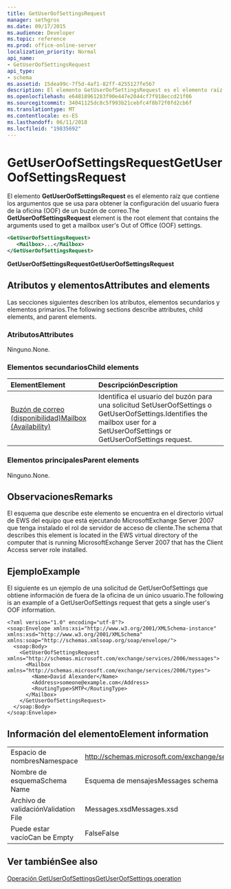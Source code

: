 ```yaml
---
title: GetUserOofSettingsRequest
manager: sethgros
ms.date: 09/17/2015
ms.audience: Developer
ms.topic: reference
ms.prod: office-online-server
localization_priority: Normal
api_name:
- GetUserOofSettingsRequest
api_type:
- schema
ms.assetid: 15dea99c-7f5d-4af1-82ff-4255127fe567
description: El elemento GetUserOofSettingsRequest es el elemento raíz que contiene los argumentos que se usa para obtener la configuración del usuario fuera de la oficina (OOF) de un buzón de correo.
ms.openlocfilehash: e64818961283f90e447e2044cf7f918eccd21f06
ms.sourcegitcommit: 34041125dc8c5f993b21cebfc4f8b72f0fd2cb6f
ms.translationtype: MT
ms.contentlocale: es-ES
ms.lasthandoff: 06/11/2018
ms.locfileid: "19835692"
---
```

# <a name="getuseroofsettingsrequest"></a><span data-ttu-id="37d20-103">GetUserOofSettingsRequest</span><span class="sxs-lookup"><span data-stu-id="37d20-103">GetUserOofSettingsRequest</span></span>

<span data-ttu-id="37d20-104">El elemento **GetUserOofSettingsRequest** es el elemento raíz que contiene los argumentos que se usa para obtener la configuración del usuario fuera de la oficina (OOF) de un buzón de correo.</span><span class="sxs-lookup"><span data-stu-id="37d20-104">The **GetUserOofSettingsRequest** element is the root element that contains the arguments used to get a mailbox user's Out of Office (OOF) settings.</span></span> 
  
```xml
<GetUserOofSettingsRequest>
   <Mailbox>...</Mailbox>
</GetUserOofSettingsRequest>
```

 <span data-ttu-id="37d20-105">**GetUserOofSettingsRequest**</span><span class="sxs-lookup"><span data-stu-id="37d20-105">**GetUserOofSettingsRequest**</span></span>
## <a name="attributes-and-elements"></a><span data-ttu-id="37d20-106">Atributos y elementos</span><span class="sxs-lookup"><span data-stu-id="37d20-106">Attributes and elements</span></span>

<span data-ttu-id="37d20-107">Las secciones siguientes describen los atributos, elementos secundarios y elementos primarios.</span><span class="sxs-lookup"><span data-stu-id="37d20-107">The following sections describe attributes, child elements, and parent elements.</span></span>
  
### <a name="attributes"></a><span data-ttu-id="37d20-108">Atributos</span><span class="sxs-lookup"><span data-stu-id="37d20-108">Attributes</span></span>

<span data-ttu-id="37d20-109">Ninguno.</span><span class="sxs-lookup"><span data-stu-id="37d20-109">None.</span></span>
  
### <a name="child-elements"></a><span data-ttu-id="37d20-110">Elementos secundarios</span><span class="sxs-lookup"><span data-stu-id="37d20-110">Child elements</span></span>

|<span data-ttu-id="37d20-111">**Element**</span><span class="sxs-lookup"><span data-stu-id="37d20-111">**Element**</span></span>|<span data-ttu-id="37d20-112">**Descripción**</span><span class="sxs-lookup"><span data-stu-id="37d20-112">**Description**</span></span>|
|:-----|:-----|
|[<span data-ttu-id="37d20-113">Buzón de correo (disponibilidad)</span><span class="sxs-lookup"><span data-stu-id="37d20-113">Mailbox (Availability)</span></span>](mailbox-availability.md) <br/> |<span data-ttu-id="37d20-114">Identifica el usuario del buzón para una solicitud SetUserOofSettings o GetUserOofSettings.</span><span class="sxs-lookup"><span data-stu-id="37d20-114">Identifies the mailbox user for a SetUserOofSettings or GetUserOofSettings request.</span></span>  <br/> |
   
### <a name="parent-elements"></a><span data-ttu-id="37d20-115">Elementos principales</span><span class="sxs-lookup"><span data-stu-id="37d20-115">Parent elements</span></span>

<span data-ttu-id="37d20-116">Ninguno.</span><span class="sxs-lookup"><span data-stu-id="37d20-116">None.</span></span>
  
## <a name="remarks"></a><span data-ttu-id="37d20-117">Observaciones</span><span class="sxs-lookup"><span data-stu-id="37d20-117">Remarks</span></span>

<span data-ttu-id="37d20-118">El esquema que describe este elemento se encuentra en el directorio virtual de EWS del equipo que está ejecutando MicrosoftExchange Server 2007 que tenga instalado el rol de servidor de acceso de cliente.</span><span class="sxs-lookup"><span data-stu-id="37d20-118">The schema that describes this element is located in the EWS virtual directory of the computer that is running MicrosoftExchange Server 2007 that has the Client Access server role installed.</span></span>
  
## <a name="example"></a><span data-ttu-id="37d20-119">Ejemplo</span><span class="sxs-lookup"><span data-stu-id="37d20-119">Example</span></span>

<span data-ttu-id="37d20-120">El siguiente es un ejemplo de una solicitud de GetUserOofSettings que obtiene información de fuera de la oficina de un único usuario.</span><span class="sxs-lookup"><span data-stu-id="37d20-120">The following is an example of a GetUserOofSettings request that gets a single user's OOF information.</span></span>
  
```
<?xml version="1.0" encoding="utf-8"?>
<soap:Envelope xmlns:xsi="http://www.w3.org/2001/XMLSchema-instance" xmlns:xsd="http://www.w3.org/2001/XMLSchema" xmlns:soap="http://schemas.xmlsoap.org/soap/envelope/">
  <soap:Body>
    <GetUserOofSettingsRequest xmlns="http://schemas.microsoft.com/exchange/services/2006/messages">
      <Mailbox xmlns="http://schemas.microsoft.com/exchange/services/2006/types">
        <Name>David Alexander</Name>
        <Address>someone@example.com</Address>
        <RoutingType>SMTP</RoutingType>
      </Mailbox>
    </GetUserOofSettingsRequest>
  </soap:Body>
</soap:Envelope>
```

## <a name="element-information"></a><span data-ttu-id="37d20-121">Información del elemento</span><span class="sxs-lookup"><span data-stu-id="37d20-121">Element information</span></span>

|||
|:-----|:-----|
|<span data-ttu-id="37d20-122">Espacio de nombres</span><span class="sxs-lookup"><span data-stu-id="37d20-122">Namespace</span></span>  <br/> |http://schemas.microsoft.com/exchange/services/2006/messages  <br/> |
|<span data-ttu-id="37d20-123">Nombre de esquema</span><span class="sxs-lookup"><span data-stu-id="37d20-123">Schema Name</span></span>  <br/> |<span data-ttu-id="37d20-124">Esquema de mensajes</span><span class="sxs-lookup"><span data-stu-id="37d20-124">Messages schema</span></span>  <br/> |
|<span data-ttu-id="37d20-125">Archivo de validación</span><span class="sxs-lookup"><span data-stu-id="37d20-125">Validation File</span></span>  <br/> |<span data-ttu-id="37d20-126">Messages.xsd</span><span class="sxs-lookup"><span data-stu-id="37d20-126">Messages.xsd</span></span>  <br/> |
|<span data-ttu-id="37d20-127">Puede estar vacío</span><span class="sxs-lookup"><span data-stu-id="37d20-127">Can be Empty</span></span>  <br/> |<span data-ttu-id="37d20-128">False</span><span class="sxs-lookup"><span data-stu-id="37d20-128">False</span></span>  <br/> |
   
## <a name="see-also"></a><span data-ttu-id="37d20-129">Ver también</span><span class="sxs-lookup"><span data-stu-id="37d20-129">See also</span></span>



[<span data-ttu-id="37d20-130">Operación GetUserOofSettings</span><span class="sxs-lookup"><span data-stu-id="37d20-130">GetUserOofSettings operation</span></span>](getuseroofsettings-operation.md)

